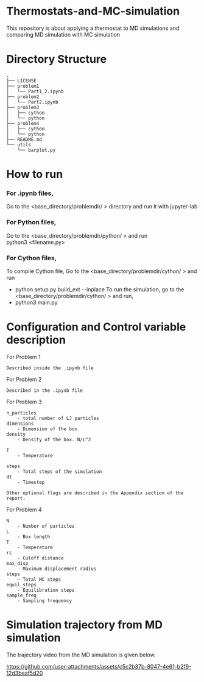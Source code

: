 # Thermostats-and-MC-simulation
This repository is about applying a thermostat to MD simulations and comparing MD simulation with MC simulation


# Directory Structure
```
.
├── LICENSE
├── problem1
│   └── Part1_2.ipynb
├── problem2
│   └── Part2.ipynb
├── problem3
│   ├── cython
│   └── python
├── problem4
│   ├── cython
│   └── python
├── README.md
└── utils
    └── barplot.py
```
# How to run
### For .ipynb files,  
Go to the <base_directory/problemdir/ > directory and run it with jupyter-lab

### For Python files,
Go to the <base_directory/problemdir/python/ > and run   
python3 <filename.py>

### For Cython files,
To compile Cython file,
Go to the <base_directory/problemdir/cython/ > and run 
- python setup.py build_ext --inplace
To run the simulation, go to the <base_directory/problemdir/cython/ > and run, 
- python3 main.py
  
# Configuration and Control variable description
For Problem 1
```
Described inside the .ipynb file
```
For Problem 2
```
Described in the .ipynb file
```
For Problem 3
```
n_particles
    - total number of LJ particles
dimensions
    - Dimension of the box
density
    - Density of the box. N/L^2

T
    - Temperature

steps
    - Total steps of the simulation
dt
    - Timestep

Other optional flags are described in the Appendix section of the report. 

```
For Problem 4
```
N
    - Number of particles
L
    - Box length
T
    - Temperature
rc
    - Cutoff distance
max_disp
    - Maximum displacement radius
steps
    - Total MC steps
equil_steps
    - Equilibration steps
sample_freq
    - Sampling frequency
```
# Simulation trajectory from MD simulation
The trajectory video from the MD simulation is given below.


https://github.com/user-attachments/assets/c5c2b37b-8047-4e61-b2f9-12d3beaf5d20

